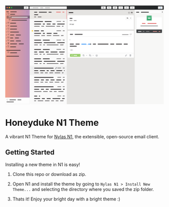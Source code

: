 ![Screenshot](/images/screenshot.png)
# Honeyduke N1 Theme
A vibrant N1 Theme for [Nylas N1](http://www.nylas.com/n1), the extensible, open-source email client.

## Getting Started
Installing a new theme in N1 is easy!

1. Clone this repo or download as zip. 

2. Open N1 and install the theme by going to `Nylas N1 > Install New Theme...` and selecting the directory where you saved the zip folder.

3. Thats it! Enjoy your bright day with a bright theme :) 

